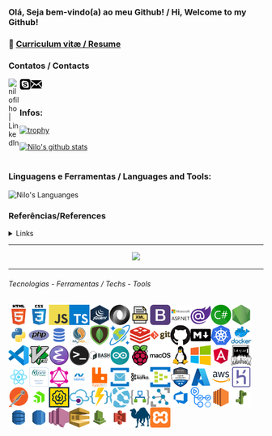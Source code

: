 ### Olá, Seja bem-vindo(a) ao meu Github! / Hi, Welcome to my Github!
### 📝 [Curriculum vitæ / Resume](https://drive.google.com/file/d/1Wrp3JlKvuYzqhLxWMQyKHBlnSNSurX9z/view?usp=sharing)

### Contatos / Contacts 

[<img align="left" alt="nilofilho | LinkedIn" width="22px" src="https://cdn.jsdelivr.net/npm/simple-icons@v3/icons/linkedin.svg" />][linkedin]
[<img align="left" alt="nilofilho | LinkedIn" width="22px" src="https://github.com/Ngofilho/Ngofilho/blob/images/images/skypebox.png" />][skype]
[<img align="left" alt="nilofilho | LinkedIn" width="22px" src="https://github.com/Ngofilho/Ngofilho/blob/images/images/email.png" />][gmail]       
</br>

### Infos:
<div>
 <a>     
  
  [![trophy](https://github-profile-trophy.vercel.app/?username=ngofilho&column=6&margin-w=15)](https://github-profile-trophy.vercel.app/?username=ngofilho&column=6&margin-w=15)      
 </a>
 </div>
<div>
<a href="https://github.com/Ngofilho">
 <img align="center" src="https://ngofilho.vercel.app/api?username=Ngofilho&show_icons=true&theme=merko&line_height=27&include_all_commits=true&hide=contribs" alt="Nilo's github stats"/> 
</a>      
</div>    

<br />      

### Linguagens e Ferramentas / Languages and Tools:
<a>
 <img align="center" src="https://ngofilho.vercel.app/api/top-langs/?username=Ngofilho" alt="Nilo's Languanges"/>
</a>
 <br/>     


### Referências/References

<details><summary>Links</summary> 
 
<details><summary>Utils</summary>

[![ReadMe Cards](https://ngofilho.vercel.app/api/pin/?username=pawelborkar&repo=awesome-repos)](https://github.com/pawelborkar/awesome-repos)
[![ReadMe Cards](https://ngofilho.vercel.app/api/pin/?username=ardalis&repo=kata-catalog)](https://github.com/ardalis/kata-catalog)
</details>
<details><summary>Architecture</summary>

[![ReadMe Cards](https://ngofilho.vercel.app/api/pin/?username=joelparkerhenderson&theme=merko&repo=architecture-decision-record)](https://github.com/joelparkerhenderson/architecture-decision-record)
[![ReadMe Cards](https://ngofilho.vercel.app/api/pin/?username=donnemartin&theme=merko&repo=system-design-primer)](https://github.com/donnemartin/system-design-primer)
[![ReadMe Cards](https://ngofilho.vercel.app/api/pin/?username=kamranahmedse&theme=merko&repo=developer-roadmap)](https://github.com/kamranahmedse/developer-roadmap)
[![ReadMe Cards](https://ngofilho.vercel.app/api/pin/?username=ardalis&theme=merko&repo=CleanArchitecture)](https://github.com/ardalis/CleanArchitecture)
</details>

<details><summary>DB</summary>

[![ReadMe Cards](https://ngofilho.vercel.app/api/pin/?username=ngofilho&repo=scripts-db)](https://github.com/Ngofilho/scripts-db)
</details>

<details><summary>DDD</summary>

[![ReadMe Cards](https://ngofilho.vercel.app/api/pin/?username=ddd-crew&theme=merko&repo=ddd-starter-modelling-process)](https://github.com/ddd-crew/ddd-starter-modelling-process)
[![ReadMe Cards](https://ngofilho.vercel.app/api/pin/?username=ddd-crew&theme=merko&repo=domain-message-flow-modelling)](https://github.com/ddd-crew/domain-message-flow-modelling)
[![ReadMe Cards](https://ngofilho.vercel.app/api/pin/?username=ddd-crew&theme=merko&repo=aggregate-design-canvas)](https://github.com/ddd-crew/aggregate-design-canvas)
[![ReadMe Cards](https://ngofilho.vercel.app/api/pin/?username=ddd-crew&theme=merko&repo=virtual-modelling-templates)](https://github.com/ddd-crew/virtual-modelling-templates)
[![ReadMe Cards](https://ngofilho.vercel.app/api/pin/?username=ddd-crew&theme=merko&repo=bounded-context-canvas)](https://github.com/ddd-crew/bounded-context-canvas)
[![ReadMe Cards](https://ngofilho.vercel.app/api/pin/?username=ddd-crew&theme=merko&repo=core-domain-charts)](https://github.com/ddd-crew/core-domain-charts)
[![ReadMe Cards](https://ngofilho.vercel.app/api/pin/?username=VaughnVernon&theme=merko&repo=IDDD_Samples_NET)](https://github.com/VaughnVernon/IDDD_Samples_NET)
[![ReadMe Cards](https://ngofilho.vercel.app/api/pin/?username=ardalis&theme=merko&repo=ddd-guestbook)](https://github.com/ardalis/ddd-guestbook)
[![ReadMe Cards](https://ngofilho.vercel.app/api/pin/?username=EduardoPires&theme=merko&repo=EquinoxProject)](https://github.com/EduardoPires/EquinoxProject)
[![ReadMe Cards](https://ngofilho.vercel.app/api/pin/?username=vkhorikov&theme=merko&repo=DddInAction)](https://github.com/vkhorikov/DddInAction)
[![ReadMe Cards](https://ngofilho.vercel.app/api/pin/?username=zkavtaskin&theme=merko&repo=Domain-Driven-Design-Example)](https://github.com/zkavtaskin/Domain-Driven-Design-Example)
</details>

<details><summary>C#</summary>
 
[![ReadMe Card](https://ngofilho.vercel.app/api/pin/?username=TheAlgorithms&repo=C-Sharp)](https://github.com/TheAlgorithms/C-Sharp)
[![ReadMe Card](https://ngofilho.vercel.app/api/pin/?username=davidfowl&repo=AspNetCoreDiagnosticScenarios)](https://github.com/davidfowl/AspNetCoreDiagnosticScenarios)
[![ReadMe Cards](https://ngofilho.vercel.app/api/pin/?username=MoienTajik&repo=AspNetCore-Developer-Roadmap)](https://github.com/MoienTajik/AspNetCore-Developer-Roadmap)  
[ASP.Net Stack](https://github.com/Ngofilho/Ngofilho/blob/images/images/2022-ASPNETStack.jpg)  
 </details>

<details><summary>Javascript</summary>
 
[![ReadMe Card](https://ngofilho.vercel.app/api/pin/?username=trekhleb&theme=merko&repo=javascript-algorithms)](https://github.com/trekhleb/javascript-algorithms)

 [![ReadMe Card](https://ngofilho.vercel.app/api/pin/?username=craig-feldman&theme=merko&repo=personal-website-react)](https://github.com/craig-feldman/personal-website-react)
 </details>

<details><summary>Creditos/Credits</summary>

[![ReadMe Card](https://ngofilho.vercel.app/api/pin/?username=anuraghazra&repo=github-readme-stats)](https://github.com/anuraghazra/github-readme-stats)
[![ReadMe Card](https://ngofilho.vercel.app/api/pin/?username=gautamkrishnar&repo=gautamkrishnar)](https://github.com/gautamkrishnar)
</details>

<details><summary>Gists</summary>

[Prepare Commit Message](https://gist.github.com/Ngofilho/342d50241f3a02182941e0252da1ea89)<br/>
[Git Configuration](https://gist.github.com/Ngofilho/a48a1f5828c707824b0f2e804b79b730)<br/>

</details>

<details><summary>Templates</summary>

[Plunker](https://plnkr.co/users/ngofilho/plunks)  
[HTML](https://html5up.net/)<br/>
[CSS](https://www.csscodelab.com/)<br/>
[Responsive](https://tburleson-layouts-demos.firebaseapp.com/#/docs)<br/>
[FlexLayout](https://www.npmjs.com/package/@angular/flex-layout)<br/>
[Azure ARM Templates](https://github.com/azure/azure-quickstart-templates.git)<br/>
[Free For Devs](https://free-for.dev/)<br/>
[Nginx Config Samples Templates](https://www.digitalocean.com/community/tools/nginx)<br/>
</details>

<details><summary>Tools</summary>

[RabbitMQ Simulator](http://tryrabbitmq.com/)
</details>
 
 <details><summary>Links</summary>   
 
 [JavaScript - And others Web Techs](https://websitesetup.org/javascript-cheat-sheet/)  
 [CSS Artist](https://github.com/cyanharlow)     
 [CSS Battle](https://cssbattle.dev/)   
 </details>
 
 <details><summary>Cheat Sheets</summary>
  
  [CSS](https://github.com/Ngofilho/Ngofilho/blob/images/images/css-cheatsheetv2-1-1024.jpg)  
  [REGEX](https://github.com/Ngofilho/Ngofilho/blob/images/images/davechild_regular-expressions.pdf)  
  [Cloud Providers](https://github.com/Ngofilho/Ngofilho/blob/images/images/20220428-CloudCheatSheet.jpeg)  
  [PHP](https://github.com/Ngofilho/Ngofilho/blob/images/images/php-cheatsheet.png)  
 </details>
</details>
 
---
<p align="center">
 <!--<a href="http://hits.dwyl.com/ngofilho" alt="hits">
  <img src="http://hits.dwyl.com/ngofilho/ngofilho.svg">
 </a>-->
<!--
 ![Visitors Since 2021](http://estruyf-github.azurewebsites.net/api/VisitorHit?user=ngofilho&repo=ngofilho)     
 -->
 <a href="http://codecov.io/gh/Ngofilho/ngofilho" alt="Code Coverage/Tests">
  <img src="https://codecov.io/gh/Ngofilho/Ngofilho/branch/master/graph/badge.svg?token=QntZfKD73o">
 </a>     
 

</p> 

---
 
###### Tecnologias - Ferramentas / Techs - Tools      

<p style="align:left">
<a href="https://www.w3.org/html/" target="_blank"><img align="left" alt="HTML5" width="40" height="40" src="https://raw.githubusercontent.com/github/explore/80688e429a7d4ef2fca1e82350fe8e3517d3494d/topics/html/html.png" /></a>
<a href="https://www.w3schools.com/css/" target="_blank"><img align="left" alt="CSS3" width="40" height="40" src="https://raw.githubusercontent.com/github/explore/80688e429a7d4ef2fca1e82350fe8e3517d3494d/topics/css/css.png" /></a>
<a href="https://developer.mozilla.org/en-US/docs/Web/JavaScript" target="_blank"><img align="left" alt="JavaScript" width="40" height="40" src="https://raw.githubusercontent.com/github/explore/80688e429a7d4ef2fca1e82350fe8e3517d3494d/topics/javascript/javascript.png" /></a>
<a href="https://www.typescriptlang.org/" target="_blank"><img align="left" alt="TS" width="40" height="40" src="https://raw.githubusercontent.com/github/explore/80688e429a7d4ef2fca1e82350fe8e3517d3494d/topics/typescript/typescript.png"/></a>
 <a href="https://jquery.com/" target="_blank"><img align="left" alt="jQquery" width="40" height="40" src="https://github.com/Ngofilho/Ngofilho/blob/images/images/Jquery.png" /></a> 
<a href="https://www.json.org/" target="_blank"><img align="left" alt="Json" width="40" height="40" src="https://raw.githubusercontent.com/github/explore/80688e429a7d4ef2fca1e82350fe8e3517d3494d/topics/json/json.png" /></a> 
<a href="https://github.com/topics/xml" target="_blank"><img align="left" alt="XML" width="40" height="40" src="https://raw.githubusercontent.com/github/explore/05a6f4c574a32b6b2f04c2e589f6c82d9df46a5d/topics/xml/xml.png" /></a>  
 <a href="https://getbootstrap.com/" target="_blank"><img align="left" alt="Bootstrap" width="40" height="40" src="https://raw.githubusercontent.com/github/explore/80688e429a7d4ef2fca1e82350fe8e3517d3494d/topics/bootstrap/bootstrap.png" /></a>
 <a href="https://dotnet.microsoft.com/apps/aspnet" target="_blank"><img align="left" alt="Asp.Net" width="40" height="40" src="https://raw.githubusercontent.com/github/explore/80688e429a7d4ef2fca1e82350fe8e3517d3494d/topics/aspnet/aspnet.png" /></a>  
 <a href="https://dotnet.microsoft.com/en-us/apps/aspnet/web-apps/blazor" target="_blank"><img align="left" alt="Blazor" width="40" height="40" src="https://github.com/Ngofilho/Ngofilho/blob/images/images/Blazor.png" /></a>
<a href="https://docs.microsoft.com/en-us/dotnet/csharp/" target="_blank"><img align="left" alt="C#" width="40" height="40" src="https://raw.githubusercontent.com/github/explore/80688e429a7d4ef2fca1e82350fe8e3517d3494d/topics/csharp/csharp.png" /></a>
 <a href="https://nodejs.org/" target="_blank"><img align="left" alt="Node.js" width="40" height="40" src="https://raw.githubusercontent.com/github/explore/80688e429a7d4ef2fca1e82350fe8e3517d3494d/topics/nodejs/nodejs.png" /></a>
 <a href="https://www.python.org/" target="_blank"><img align="left" alt="Python" width="40" height="40" src="https://raw.githubusercontent.com/github/explore/80688e429a7d4ef2fca1e82350fe8e3517d3494d/topics/python/python.png" /></a> 
<a href="https://www.php.net/" target="_blank"><img align="left" alt="PHP" width="40" height="40" src="https://raw.githubusercontent.com/github/explore/80688e429a7d4ef2fca1e82350fe8e3517d3494d/topics/php/php.png" /></a> 
<a href="https://www.w3schools.com/sql/#:~:text=SQL%20is%20a%20standard%20language,Start%20learning%20SQL%20now%20%C2%BB" target="_blank"><img align="left" alt="SQL" width="40" height="40" src="https://raw.githubusercontent.com/github/explore/80688e429a7d4ef2fca1e82350fe8e3517d3494d/topics/sql/sql.png" /></a> 
<a href="https://www.mysql.com/" target="_blank"><img align="left" alt="MySQL" width="40" height="40" src="https://github.com/Ngofilho/Ngofilho/blob/images/images/Mysql.png" /></a> 
<a href="https://www.mongodb.com/" target="_blank"><img align="left" alt="MongoDB" width="40" height="40" src="https://github.com/Ngofilho/Ngofilho/blob/images/images/Mongodb.png" /></a>
<a href="https://azure.microsoft.com/pt-br/services/cosmos-db/" target="_blank"><img align="left" alt="CosmosDB" width="40" height="40" src="https://github.com/Ngofilho/Ngofilho/blob/images/images/cosmosdb.png" /></a>
<a href="https://redis.io/" target="_blank"><img align="left" alt="Redis" width="40" height="40" src="https://github.com/Ngofilho/Ngofilho/blob/images/images/redis.webp" /></a> 
<a href="https://git-scm.com/" target="_blank"><img align="left" alt="Git" width="40" height="40" src="https://raw.githubusercontent.com/github/explore/80688e429a7d4ef2fca1e82350fe8e3517d3494d/topics/git/git.png" /></a> 
<a href="https://github.com/" target="_blank"><img align="left" alt="GitHub" width="40" height="40" src="https://raw.githubusercontent.com/github/explore/78df643247d429f6cc873026c0622819ad797942/topics/github/github.png" /></a> 
<a href="https://www.markdownguide.org/" target="_blank"><img align="left" alt="Markdown" width="40" height="40" src="https://raw.githubusercontent.com/github/explore/80688e429a7d4ef2fca1e82350fe8e3517d3494d/topics/markdown/markdown.png" /></a>
 <a href="https://kubernetes.io/" target="_blank"><img align="left" alt="Kubernetes" width="40" height="40" src="https://raw.githubusercontent.com/github/explore/80688e429a7d4ef2fca1e82350fe8e3517d3494d/topics/kubernetes/kubernetes.png" /></a>
 <a href="https://www.docker.com/" target="_blank"><img align="left" alt="Docker" width="40" height="40" src="https://raw.githubusercontent.com/github/explore/80688e429a7d4ef2fca1e82350fe8e3517d3494d/topics/docker/docker.png" /></a> 
<a href="https://code.visualstudio.com/" target="_blank"><img align="left" alt="Visual Studio Code" width="40" height="40" src="https://raw.githubusercontent.com/github/explore/80688e429a7d4ef2fca1e82350fe8e3517d3494d/topics/visual-studio-code/visual-studio-code.png" /></a>
 <a href="https://www.vim.org/" target="_blank"><img align="left" alt="Vim" width="40" height="40" src="https://raw.githubusercontent.com/github/explore/80688e429a7d4ef2fca1e82350fe8e3517d3494d/topics/vim/vim.png" /></a> 
 <a href="https://www.gnu.org/software/emacs/" target="_blank"><img align="left" alt="Emacs" width="40" height="40" src="https://raw.githubusercontent.com/github/explore/80688e429a7d4ef2fca1e82350fe8e3517d3494d/topics/emacs/emacs.png" /></a>
<a href="https://ss64.com/" target="_blank"><img align="left" alt="Terminal" width="40" height="40" src="https://raw.githubusercontent.com/github/explore/80688e429a7d4ef2fca1e82350fe8e3517d3494d/topics/terminal/terminal.png" /></a>
<a href="https://www.gnu.org/software/bash/" target="_blank"><img align="left" alt="Bash" width="40" height="40" src="https://raw.githubusercontent.com/github/explore/80688e429a7d4ef2fca1e82350fe8e3517d3494d/topics/bash/bash.png" /></a>
<a href="https://ohmyz.sh/" target="_blank"><img  width="40" height="40" src="https://github.com/Ngofilho/Ngofilho/blob/images/images/OMZLogo_BnW.png" alt="Zsh" /></a>
<a href="https://www.arduino.cc/" target="_blank"><img align="left" alt="Arduino" width="40" height="40" src="https://raw.githubusercontent.com/github/explore/80688e429a7d4ef2fca1e82350fe8e3517d3494d/topics/arduino/arduino.png" /></a>
<a href="https://www.raspberrypi.org/" target="_blank"><img align="left" alt="Raspberry Pi" width="40" height="40" src="https://raw.githubusercontent.com/github/explore/80688e429a7d4ef2fca1e82350fe8e3517d3494d/topics/raspberry-pi/raspberry-pi.png" /></a>
<a href="https://www.apple.com/br/macos/monterey/" target="_blank"><img align="left" alt="Mac OS" width="40" height="40" src="https://raw.githubusercontent.com/github/explore/80688e429a7d4ef2fca1e82350fe8e3517d3494d/topics/macos/macos.png" /></a>
<a href="https://www.linux.org/" target="_blank"><img align="left" alt="Linux" width="40" height="40" src="https://raw.githubusercontent.com/github/explore/80688e429a7d4ef2fca1e82350fe8e3517d3494d/topics/linux/linux.png" /></a>
<a href="https://www.microsoft.com/en-us/windows" target="_blank"><img align="left" alt="Windows" width="40" height="40" src="https://github.com/Ngofilho/Ngofilho/blob/images/images/WindowsColor.png" /></a>
<a href="https://angular.io/" target="_blank"><img align="left" alt="Angular" width="40" height="40" src="https://raw.githubusercontent.com/github/explore/80688e429a7d4ef2fca1e82350fe8e3517d3494d/topics/angular/angular.png" /></a>
 <a href="https://reactjs.org/" target="_blank"><img align="left" alt="React" width="40" height="40" src="https://raw.githubusercontent.com/github/explore/80688e429a7d4ef2fca1e82350fe8e3517d3494d/topics/react/react.png" /></a>
<a href="https://www.opengroup.org/togaf" target="_blank"><img align="left" alt="Togaf" width="40" height="40" src="https://github.com/Ngofilho/Ngofilho/blob/images/images/badge-togaf9-certified.png" /></a>
<a href="https://graphql.org/" target="_blank"><img align="left" alt="GraphQL" width="40" height="40" src="https://raw.githubusercontent.com/github/explore/80688e429a7d4ef2fca1e82350fe8e3517d3494d/topics/graphql/graphql.png" /></a>
<a href="https://docs.microsoft.com/en-us/previous-versions/windows/desktop/msmq/ms711472(v=vs.85)#:~:text=Purpose,and%20read%20messages%20from%20queues." target="_blank"><img align="left" alt="MSMQ" width="40" height="40" src="https://github.com/Ngofilho/Ngofilho/blob/images/images/msmq.png" /></a>
<a href="https://www.rabbitmq.com/" target="_blank"><img align="left" alt="Rabbit MQ" width="40" height="40" src="https://github.com/Ngofilho/Ngofilho/blob/images/images/rabbitmq.png" /></a>
<a href="https://docs.microsoft.com/en-us/azure/service-bus-messaging/service-bus-messaging-overview" target="_blank"><img align="left" alt="Azure Service Bus" width="40" height="40" src="https://github.com/Ngofilho/Ngofilho/blob/images/images/servicebus.png" /></a>
<a href="https://kafka.apache.org/" target="_blank"><img align="left" alt="Kafka" width="40" height="40" src="https://github.com/Ngofilho/Ngofilho/blob/images/images/kafka4.png" /></a> 
<a href="https://azure.microsoft.com/en-us/services/event-hubs/" target="_blank"><img align="left" alt="Azure Event Hub" width="40" height="40" src="https://github.com/Ngofilho/Ngofilho/blob/images/images/eventhub.png" /></a>
<a href="https://docs.microsoft.com/en-us/learn/certifications/exams/az-204" target="_blank"><img align="left" alt="AZ 204" width="40" height="40" src="https://github.com/Ngofilho/Ngofilho/blob/images/images/azure-developer-associate-600x600.png"></a>
<a href="https://azure.microsoft.com/en-us/" target="_blank"><img align="left" alt="Azure" width="40" height="40" src="https://raw.githubusercontent.com/github/explore/80688e429a7d4ef2fca1e82350fe8e3517d3494d/topics/azure/azure.png" /></a>
<a href="https://aws.amazon.com/" target="_blank"><img align="left" alt="AWS" width="40" height="40" src="https://raw.githubusercontent.com/github/explore/80688e429a7d4ef2fca1e82350fe8e3517d3494d/topics/aws/aws.png" /></a>
<a href="https://heroku.com" target="_blank"><img align="left" alt="Heroku" width="40" height="40" src="https://github.com/Ngofilho/Ngofilho/blob/images/images/heroku3.png" /></a>
<a href="https://postman.com" target="_blank"><img align="left" alt="Postman" width="40" height="40" src="https://github.com/Ngofilho/Ngofilho/blob/images/images/postman.png" /></a> 
<a href="https://www.telerik.com/fiddler/fiddler-classic" target="_blank"><img align="left" alt="Fiddler" width="40" height="40" src="https://github.com/Ngofilho/Ngofilho/blob/images/images/fiddler.png" /></a>
<a href="https://www.soapui.org/" target="_blank"><img align="left" alt="SoapUI" width="40" height="40" src="https://github.com/Ngofilho/Ngofilho/blob/images/images/soapui.png" /></a>
<a href="https://azure.microsoft.com/en-us/services/api-management/" target="_blank"><img align="left" alt="Azure API Management" width="40" height="40" src="https://github.com/Ngofilho/Ngofilho/blob/images/images/apim.png" /></a>
 <a href="https://azure.microsoft.com/en-us/services/functions/" target="_blank"><img align="left" alt="Azure Functions" width="40" height="40" src="https://github.com/Ngofilho/Ngofilho/blob/images/images/azurefunctions.png" /></a>
<a href="https://azure.microsoft.com/en-us/services/app-service/web/" target="_blank"><img align="left" alt="Azure Webapps" width="40" height="40" src="https://github.com/Ngofilho/Ngofilho/blob/images/images/az-webapp.webp" /></a>
<a href="https://azure.microsoft.com/en-us/services/logic-apps/" target="_blank"><img align="left" alt="Azure Logicapps" width="40" height="40" src="https://github.com/Ngofilho/Ngofilho/blob/images/images/logicapps.png" /></a>
<a href="https://azure.microsoft.com/en-us/overview/iot/" target="_blank"><img align="left" alt="IoT" width="40" height="40" src="https://github.com/Ngofilho/Ngofilho/blob/images/images/iot.png" /></a>
 
<a href="https://azure.microsoft.com/en-us/services/devops/" target="_blank"><img align="left" alt="Azure Devops" width="40" height="40" src="https://github.com/Ngofilho/Ngofilho/blob/images/images/azuredevops.png" /></a>
<a href="https://github.com/features/actions" target="_blank"><img align="left" alt="Github Actions" width="40" height="40" src="https://github.com/Ngofilho/Ngofilho/blob/images/images/gitactions.png" /></a>
<a href="https://aws.amazon.com/ec2/" target="_blank"><img align="left" alt="AWS EC2" width="40" height="40" src="https://github.com/Ngofilho/Ngofilho/blob/images/images/AWS-ec2.png" /></a>
<a href="https://aws.amazon.com/elasticbeanstalk/" target="_blank"><img align="left" alt="AWS BeanStalk" width="40" height="40" src="https://github.com/Ngofilho/Ngofilho/blob/images/images/aws-beanstalk.png" /></a>
<a href="https://aws.amazon.com/DynamoDB/" target="_blank"><img align="left" alt="AWS DynamoDB" width="40" height="40" src="https://github.com/Ngofilho/Ngofilho/blob/images/images/aws-DybamoDB.png" /></a>
<a href="https://aws.amazon.com/RDS/" target="_blank"><img align="left" alt="AWS RDS" width="40" height="40" src="https://github.com/Ngofilho/Ngofilho/blob/images/images/AWS-rds.png" /></a>
<a href="https://aws.amazon.com/sns/" target="_blank"><img align="left" alt="AWS SNS" width="40" height="40" src="https://github.com/Ngofilho/Ngofilho/blob/images/images/aws-sns.png" /></a>
<a href="https://aws.amazon.com/sqs/" target="_blank"><img align="left" alt="AWS SQS" width="40" height="40" src="https://github.com/Ngofilho/Ngofilho/blob/images/images/aws_sqs.png" /></a>
<a href="https://aws.amazon.com/cloudwatch/" target="_blank"><img align="left" alt="AWS Cloud Watch" width="40" height="40" src="https://github.com/Ngofilho/Ngofilho/blob/images/images/aws-cloudwatch.png" /></a>
<a href="https://aws.amazon.com/s3/" target="_blank"><img align="left" alt="AWS S3" width="40" height="40" src="https://github.com/Ngofilho/Ngofilho/blob/images/images/aws-s3.png" /></a>
<a href="https://www.perl.org/" target="_blank"><img align="left" alt="Perl" width="40" height="40" src="https://github.com/Ngofilho/Ngofilho/blob/images/images/perl.png" /></a>
<a href="https://www.apachefriends.org" target="_blank"><img align="left" alt="XAMPP" width="40" height="40" src="https://github.com/Ngofilho/Ngofilho/blob/images/images/xampp.png" /></a>

</p>

<br />
<br />

[linkedin]: https://linkedin.com/in/nilogomes
[webdevplaylist]: https://www.youtube.com/playlist?list=PLkwxH9e_vrAJ0WbEsFA9W3I1W-g_BTsbt
[gmail]: mailto:nilogomes@gmail.com?subject=Contato&nbsp;/&nbsp;Contact&nbsp;Github
[togaf]: https://www.opengroup.org/certifications/togaf
[skype]: skype:Ngofilho?chat
[typescript]: https://github.com/topics/typescript
[html]: https://www.w3.org/html/
[css]: https://www.w3.org/Style/
[javascript]: https://www.ecma-international.org/publications-and-standards/standards/ecma-262/
[jQquery]: https://github.com/topics/jquery
[json]: https://github.com/topics/json
[bootstrap]: https://github.com/topics/bootstrap
[aspnet]: https://github.com/topics/aspnet
[csharp]: https://github.com/topics/csharp
[nodejs]: https://github.com/topics/nodejs
[python]: https://github.com/topics/python
[php]: https://github.com/topics/php
[sql]: https://github.com/topics/sql
[mysql]: https://github.com/topics/mysql
[mongodb]: https://github.com/topics/mongodb
[redis]:  https://github.com/topics/redis
[git]:  https://github.com/topics/git
[github-api]:  https://github.com/topics/github-api
[markdown]:  https://github.com/topics/markdown
[k8s]:  https://github.com/topics/kubernetes
[docker]:  https://github.com/topics/docker
[vscode]:  https://code.visualstudio.com/
[vim]:  https://github.com/topics/vim
[terminal]:  https://github.com/topics/terminal
[bash]:  https://github.com/topics/bash
[arduino]:  https://github.com/topics/arduino
[raspberry-pi]:  https://github.com/topics/raspberry-pi
[macos]:  https://github.com/topics/macos
[linux]:  https://github.com/topics/linux
[windows]:  https://github.com/topics/windows
[angular]:  https://github.com/topics/angular
[azure]:  https://github.com/topics/azure
[aws]:  https://github.com/topics/aws
[graphql]:  https://github.com/topics/graphql
[kafka]: https://kafka.apache.org/
[rabbitmq]: https://www.rabbitmq.com/
[az204]: https://docs.microsoft.com/en-us/learn/certifications/exams/az-204
